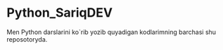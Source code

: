 # Python_SariqDEV
Men Python darslarini ko`rib yozib quyadigan kodlarimning barchasi shu reposotoryda.
